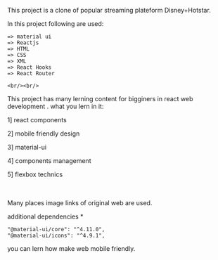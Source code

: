 

 This project is a clone of popular streaming plateform Disney+Hotstar.

 In this project following are used:

    => material ui 
    => Reactjs
    => HTML
    => CSS
    => XML
    => React Hooks
    => React Router
    
    <br/><br/>
    
 This project has many lerning content for bigginers in react web development . what you lern in it:

1] react components

2] mobile friendly design

3] material-ui

4] components management

5] flexbox technics
    
<br /><br />
Many places image links of original web are used.


additional dependencies *

    "@material-ui/core": "^4.11.0",
    "@material-ui/icons": "^4.9.1",

  
you can lern how make web mobile friendly.
